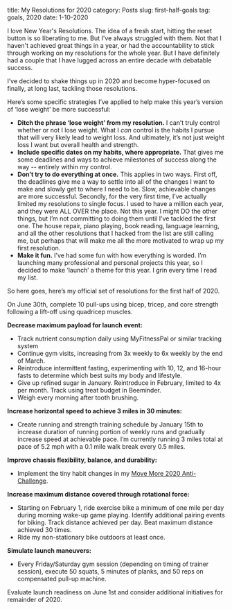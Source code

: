 title: My Resolutions for 2020
category: Posts
slug: first-half-goals
tag: goals, 2020
date: 1-10-2020

I love New Year's Resolutions. The idea of a fresh start, hitting the reset button is so liberating to me. But I've always struggled with them. Not that I haven't achieved great things in a year, or had the accountability to stick through working on my resolutions for the whole year. But I have definitely had a couple that I have lugged across an entire decade with debatable success.

I’ve decided to shake things up in 2020 and become hyper-focused on finally, at long last, tackling those resolutions.

Here’s some specific strategies I’ve applied to help make this year’s version of ‘lose weight’ be more successful:

- **Ditch the phrase ‘lose weight’ from my resolution.** I can’t truly control whether or not I lose weight. What I *can* control is the habits I pursue that will very likely lead to weight loss. And ultimately, it’s not just weight loss I want but overall health and strength.
- **Include specific dates on my habits, where appropriate.** That gives me some deadlines and ways to achieve milestones of success along the way -- entirely within my control.
- **Don’t try to do everything at once.** This applies in two ways. First off, the deadlines give me a way to settle into all of the changes I want to make and slowly get to where I need to be. Slow, achievable changes are more successful. Secondly, for the very first time, I’ve actually limited my resolutions to single focus. I used to have a million each year, and they were ALL OVER the place. Not this year. I might DO the other things, but I’m not committing to doing them until I’ve tackled the first one. The house repair, piano playing, book reading, language learning, and all the other resolutions that I hacked from the list are still calling me, but perhaps that will make me all the more motivated to wrap up my first resolution.
- **Make it fun.** I’ve had some fun with how everything is worded. I’m launching many professional and personal projects this year, so I decided to make ‘launch’ a theme for this year. I grin every time I read my list.

So here goes, here’s my official set of resolutions for the first half of 2020.

On June 30th, complete 10 pull-ups using bicep, tricep, and core strength following a lift-off using quadricep muscles.

**Decrease maximum payload for launch event:**

- Track nutrient consumption daily using MyFitnessPal or similar tracking system
- Continue gym visits, increasing from 3x weekly to 6x weekly by the end of March.
- Reintroduce intermittent fasting, experimenting with 10, 12, and 16-hour fasts to determine which best suits my body and lifestyle.
- Give up refined sugar in January. Reintroduce in February, limited to 4x per month. Track using treat budget in Beeminder. 
- Weigh every morning after tooth brushing.

**Increase horizontal speed to achieve 3 miles in 30 minutes:**

- Create running and strength training schedule by January 15th to increase duration of running portion of weekly runs and gradually increase speed at achievable pace. I’m currently running 3 miles total at pace of 5.2 mph with a 0.1 mile walk break every 0.5 miles.

**Improve chassis flexibility, balance, and durability:**

- Implement the tiny habit changes in my [Move More 2020 Anti-Challenge](https://www.datasmithing.com/category/move-more-2020-anti-challenge.html).

**Increase maximum distance covered through rotational force:**

- Starting on February 1, ride exercise bike a minimum of one mile per day during morning wake-up game playing. Identify additional pairing events for biking. Track distance achieved per day. Beat maximum distance achieved 30 times.
- Ride my non-stationary bike outdoors at least once.

**Simulate launch maneuvers:**

- Every Friday/Saturday gym session (depending on timing of trainer session), execute 50 squats, 5 minutes of planks, and 50 reps on compensated pull-up machine.

Evaluate launch readiness on June 1st and consider additional initiatives for remainder of 2020.
